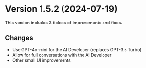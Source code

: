 # Version 1.5.2 (2024-07-19)

This version includes 3 tickets of improvements and fixes.

## Changes

- Use GPT-4o-mini for the AI Developer (replaces GPT-3.5 Turbo)
- Allow for full conversations with the AI Developer
- Other small UI improvements
